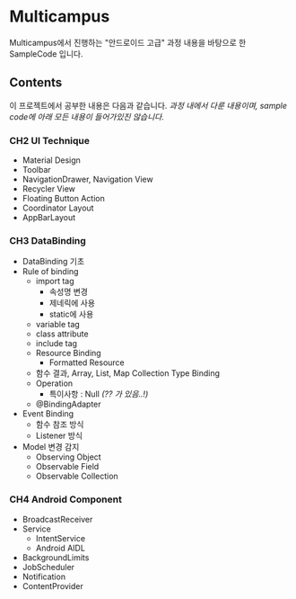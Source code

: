 # Multicampus 
Multicampus에서 진행하는 "안드로이드 고급" 과정 내용을 바탕으로 한 SampleCode 입니다. 

## Contents
이 프로젝트에서 공부한 내용은 다음과 같습니다.
_과정 내에서 다룬 내용이며, sample code에 아래 모든 내용이 들어가있진 않습니다._

### CH2 UI Technique
* Material Design
* Toolbar
* NavigationDrawer, Navigation View
* Recycler View
* Floating Button Action
* Coordinator Layout
* AppBarLayout

### CH3 DataBinding
* DataBinding 기초
* Rule of binding
  * import tag
      * 속성명 변경
      * 제네릭에 사용
      * static에 사용
  * variable tag
  * class attribute 
  * include tag
  * Resource Binding
    * Formatted Resource
  * 함수 결과, Array, List, Map Collection Type Binding
  * Operation
    * 특이사항 : Null _(?? 가 있음..!)_
  * @BindingAdapter
* Event Binding
  * 함수 참조 방식 
  * Listener 방식
* Model 변경 감지
  * Observing Object 
  * Observable Field
  * Observable Collection
  
### CH4 Android Component
* BroadcastReceiver 
* Service
  * IntentService
  * Android AIDL
* BackgroundLimits
* JobScheduler
* Notification
* ContentProvider
